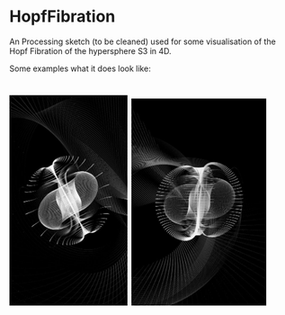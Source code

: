 # HopfFibration

An Processing sketch (to be cleaned) used for some visualisation of the Hopf Fibration of the hypersphere S3 in 4D.

Some examples what it does look like: 

# <img src="./Ex1.jpg" width="210">  <img src="./Ex3.jpg" width="240">  
